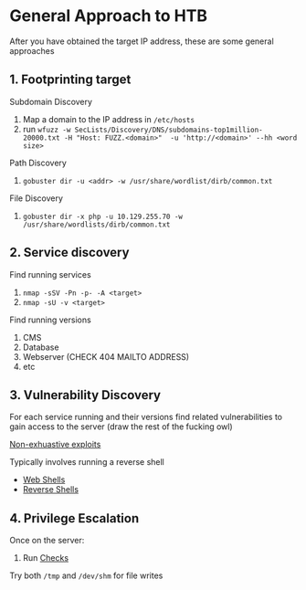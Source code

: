 # General Approach to HTB

After you have obtained the target IP address, these are some general approaches

## 1. Footprinting target

Subdomain Discovery
1. Map a domain to the IP address in `/etc/hosts`
2. run `wfuzz -w SecLists/Discovery/DNS/subdomains-top1million-20000.txt -H "Host: FUZZ.<domain>"  -u 'http://<domain>' --hh <word size>`

Path Discovery
1. `gobuster dir -u <addr> -w /usr/share/wordlist/dirb/common.txt`

File Discovery
1. `gobuster dir -x php -u 10.129.255.70 -w /usr/share/wordlists/dirb/common.txt`


## 2. Service discovery

Find running services
1. `nmap -sSV -Pn -p- -A <target>`
2. `nmap -sU -v <target>`

Find running versions
1. CMS
2. Database
3. Webserver (CHECK 404 MAILTO ADDRESS)
4. etc

## 3. Vulnerability Discovery

For each service running and their versions find related vulnerabilities to gain access to the server (draw the rest of the fucking owl)

[Non-exhuastive exploits](https://github.com/jinhaochan/HTB/blob/master/HTB/EXPLOITS.md)

Typically involves running a reverse shell
- [Web Shells](https://github.com/jinhaochan/HTB/blob/master/HTB/EXPLOITS.md#webshells)
- [Reverse Shells](https://github.com/jinhaochan/HTB/blob/master/HTB/EXPLOITS.md#nc-reverse-shells)

## 4. Privilege Escalation

Once on the server:
1. Run [Checks](https://github.com/jinhaochan/HTB/blob/master/HTB/CHECKS.md)

Try both `/tmp` and `/dev/shm` for file writes
